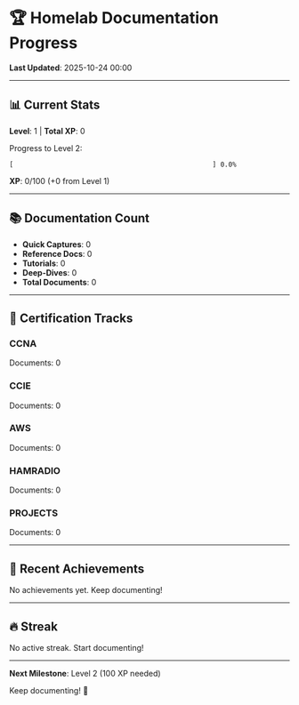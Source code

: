 # 🏆 Homelab Documentation Progress

**Last Updated**: 2025-10-24 00:00

---

## 📊 Current Stats

**Level**: 1 | **Total XP**: 0

Progress to Level 2:
```
[                                                  ] 0.0%
```
**XP**: 0/100 (+0 from Level 1)

---

## 📚 Documentation Count

- **Quick Captures**: 0
- **Reference Docs**: 0
- **Tutorials**: 0
- **Deep-Dives**: 0
- **Total Documents**: 0

---

## 🎯 Certification Tracks

### CCNA
Documents: 0

### CCIE
Documents: 0

### AWS
Documents: 0

### HAMRADIO
Documents: 0

### PROJECTS
Documents: 0

---

## 🏅 Recent Achievements

No achievements yet. Keep documenting!

---

## 🔥 Streak

No active streak. Start documenting!

---

**Next Milestone**: Level 2 (100 XP needed)

Keep documenting! 🚀

